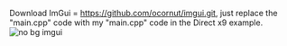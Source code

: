 Download ImGui = https://github.com/ocornut/imgui.git, just replace the "main.cpp" code with my "main.cpp" code in the Direct x9 example.
![no bg imgui](https://github.com/user-attachments/assets/2a87901a-c220-43ce-8436-aacdf506bd6a)
